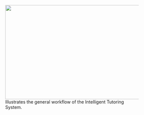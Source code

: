 <figure id="fig:its-workflow">
  <img src="icons/its-workflow.pdf" width="600", height="300">
  <figcaption>Illustrates the general workflow of the Intelligent Tutoring System.</figcaption>
</figure>
